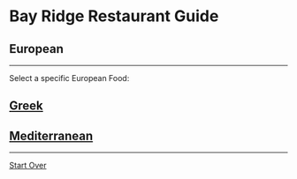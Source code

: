 # Bay Ridge Restaurant Guide
## European
---

Select a specific European Food:

## [Greek](Greek/Greek.md)
## [Mediterranean](Mediterranean/Mediterranean.md)

---

[Start Over](../home.md)
